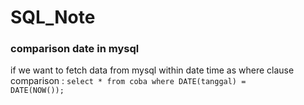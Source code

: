 # SQL_Note
### comparison date in mysql
if we want to fetch data from mysql within date time as where clause comparison :
<code>select * from coba where DATE(tanggal) = DATE(NOW());</code>
